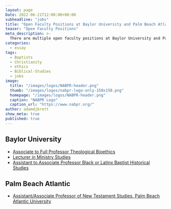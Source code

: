```yaml
---
layout: page
Date: 2022-06-21T12:00:00+00:00
subheadline: "jobs"
title: "Open Faculty Positions at Baylor University and Palm Beach Atlantic University"
teaser: "Open Faculty Positions"
meta_description: >-
  There are multiple open faculty positions at Baylor University and Palm Beach Atlantic University.
categories:
  - essay
tags:
  - Baptists
  - Christianity
  - ethics
  - Biblical-Studies
  - jobs
image:
  title: "/images/logos/NABPR-header.png"
  thumb: "/images/logos/nabpr-logo-only-150x150.png"
  homepage: "/images/logos/NABPR-header.png"
  caption: "NABPR Logo"
  caption_url: "https://www.nabpr.org/"
author: adamdjbrett
show_meta: true
published: true
---
```


## Baylor University
  * [Associate to Full Professor Theological Bioethics](/pdfs/Baylor-Theological-BioEthics.pdf)
  * [Lecturer in Ministry Studies](/pdfs/Baylor-Ministry-Studies.pdf)
  * [Assistant to Associate Professor Black or Latinx Baptist Historical Studies](/pdfs/Baylor-Black-Latinx-Baptist-Historical-Studies-Ad.pdf)

## Palm Beach Atlantic
  * [Assistant/Associate Professor of New Testament Studies, Palm Beach Atlantic University](/pdfs/PBA-NT-studies.pdf)
